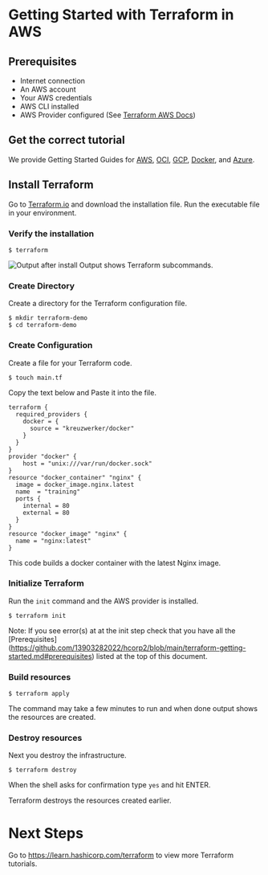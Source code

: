 # Getting Started with Terraform in AWS

## Prerequisites

* Internet connection
* An AWS account
* Your AWS credentials 
* AWS CLI installed
* AWS Provider configured (See [Terraform AWS Docs](https://registry.terraform.io/providers/hashicorp/aws/latest/docs))

## Get the correct tutorial
 
We provide Getting Started Guides for [AWS](https://learn.hashicorp.com/tutorials/terraform/install-cli?in=terraform/aws-get-started),  [OCI](https://learn.hashicorp.com/collections/terraform/oci-get-started), [GCP](https://learn.hashicorp.com/collections/terraform/gcp-get-started), [Docker](https://learn.hashicorp.com/collections/terraform/docker-get-started), and [Azure](https://learn.hashicorp.com/collections/terraform/azure-get-started).

## Install Terraform

Go to [Terraform.io](https://www.terraform.io/downloads.html) and download the installation file. 
Run the executable file in your environment. 


### Verify the installation

```shell
$ terraform
```
![Output after install](terraformOutput.jpg "Output of terraform command")
Output shows Terraform subcommands.

### Create Directory

Create a directory for the Terraform configuration file.

```shell
$ mkdir terraform-demo
$ cd terraform-demo
```
### Create Configuration

Create a file for your Terraform code.

```shell
$ touch main.tf
```

Copy the text below and Paste it into the file.

```hcl
terraform {
  required_providers {
    docker = {
      source = "kreuzwerker/docker"
    }
  }
}
provider "docker" {
    host = "unix:///var/run/docker.sock"
}
resource "docker_container" "nginx" {
  image = docker_image.nginx.latest
  name  = "training"
  ports {
    internal = 80
    external = 80
  }
}
resource "docker_image" "nginx" {
  name = "nginx:latest"
}
```
This code builds a docker container with the latest Nginx image. 

### Initialize Terraform

Run the `init` command and the AWS provider is installed. 

```shell
$ terraform init
```

Note: If you see error(s) at at the init step check that you have all the [Prerequisites] (https://github.com/13903282022/hcorp2/blob/main/terraform-getting-started.md#prerequisites) listed at the top of this document. 

### Build resources

```shell
$ terraform apply
```

The command may take a few minutes to run and when done output shows the resources are created.

### Destroy resources
Next you destroy the infrastructure.

```shell
$ terraform destroy
```

When the shell asks for confirmation type `yes` and hit ENTER. 

Terraform destroys the resources created earlier.

# Next Steps
Go to https://learn.hashicorp.com/terraform to view more Terraform tutorials.



